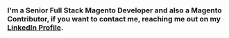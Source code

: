 ### I'm a Senior Full Stack Magento Developer and also a Magento Contributor, if you want to contact me, reaching me out on my [LinkedIn Profile](https://www.linkedin.com/in/lfluvisotto).
